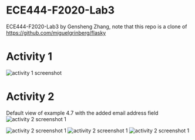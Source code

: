 # ECE444-F2020-Lab3
 ECE444-F2020-Lab3 by Gensheng Zhang, note that this repo is a clone of https://github.com/miguelgrinberg/flasky

# Activity 1
![activity 1 screenshot](https://github.com/UTkzhang/ECE444-F2020-Lab3/blob/master/assignment_imgs/Snip20200928_33.png)

# Activity 2
Default view of example 4.7 with the added email address field
![activity 2 screenshot 1](https://github.com/UTkzhang/ECE444-F2020-Lab3/blob/master/assignment_imgs/Snip20200929_34.png)


![activity 2 screenshot 1](https://github.com/UTkzhang/ECE444-F2020-Lab3/blob/master/assignment_imgs/Snip20200929_36.png)
![activity 2 screenshot 1](https://github.com/UTkzhang/ECE444-F2020-Lab3/blob/master/assignment_imgs/Snip20200929_37.png)
![activity 2 screenshot 1](https://github.com/UTkzhang/ECE444-F2020-Lab3/blob/master/assignment_imgs/Snip20200929_38.png)
